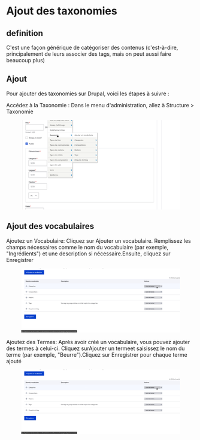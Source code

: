 # Ajout des taxonomies 

## definition 

 C'est une façon générique de catégoriser des contenus (c'est-à-dire, principalement de leurs associer des tags, mais on peut aussi faire beaucoup plus)

 ## Ajout

Pour ajouter des taxonomies sur Drupal, voici les étapes à suivre :

Accédez à la Taxonomie : Dans le menu d'administration, allez à Structure > Taxonomie

<figure class="figure">
  <img src="../../assets/images/addtaxo.png" class="figure-img img-fluid rounded" alt="...">
  <figcaption class="figure-caption"> </figcaption>
</figure>

 ## Ajout des vocabulaires
 
Ajoutez un Vocabulaire: Cliquez sur Ajouter un vocabulaire. Remplissez les champs nécessaires comme le nom du vocabulaire (par exemple, "Ingrédients") et une description si nécessaire.Ensuite, cliquez sur Enregistrer

<figure class="figure">
  <img src="../../assets/images/termestaxo1.png" class="figure-img img-fluid rounded" alt="...">
  <figcaption class="figure-caption"> </figcaption>
</figure>
 
Ajoutez des Termes: Après avoir créé un vocabulaire, vous pouvez ajouter des termes à celui-ci. Cliquez surAjouter un termeet saisissez le nom du terme (par exemple, "Beurre").Cliquez sur Enregistrer pour chaque terme ajouté

<figure class="figure">
  <img src="../../assets/images/termestaxo1.png" class="figure-img img-fluid rounded" alt="...">
  <figcaption class="figure-caption"> </figcaption>
</figure>
 
